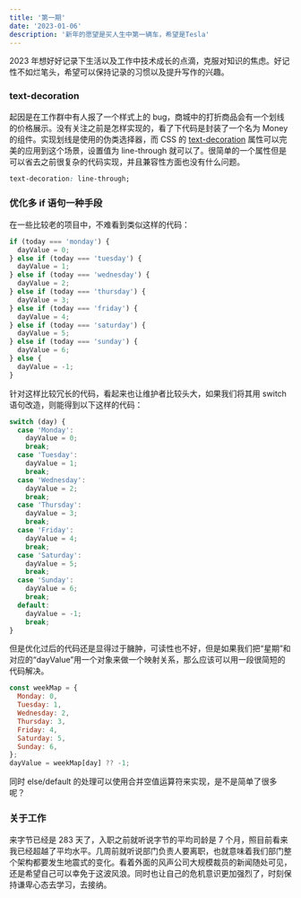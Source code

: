 ```yaml
---
title: '第一期'
date: '2023-01-06'
description: '新年的愿望是买人生中第一辆车，希望是Tesla'
---
```


2023 年想好好记录下生活以及工作中技术成长的点滴，克服对知识的焦虑。好记性不如烂笔头，希望可以保持记录的习惯以及提升写作的兴趣。

### text-decoration

起因是在工作群中有人报了一个样式上的 bug，商城中的打折商品会有一个划线的价格展示。没有关注之前是怎样实现的，看了下代码是封装了一个名为 Money 的组件。实现划线是使用的伪类选择器，而 CSS 的 [text-decoration](https://developer.mozilla.org/en-US/docs/Web/CSS/text-decoration) 属性可以完美的应用到这个场景，设置值为 line-through 就可以了。很简单的一个属性但是可以省去之前很复杂的代码实现，并且兼容性方面也没有什么问题。

```css
text-decoration: line-through;
```

### 优化多 if 语句一种手段

在一些比较老的项目中，不难看到类似这样的代码：

```javascript
if (today === 'monday') {
  dayValue = 0;
} else if (today === 'tuesday') {
  dayValue = 1;
} else if (today === 'wednesday') {
  dayValue = 2;
} else if (today === 'thursday') {
  dayValue = 3;
} else if (today === 'friday') {
  dayValue = 4;
} else if (today === 'saturday') {
  dayValue = 5;
} else if (today === 'sunday') {
  dayValue = 6;
} else {
  dayValue = -1;
}
```

针对这样比较冗长的代码，看起来也让维护者比较头大，如果我们将其用 switch 语句改造，则能得到以下这样的代码：

```javascript
switch (day) {
  case 'Monday':
    dayValue = 0;
    break;
  case 'Tuesday':
    dayValue = 1;
    break;
  case 'Wednesday':
    dayValue = 2;
    break;
  case 'Thursday':
    dayValue = 3;
    break;
  case 'Friday':
    dayValue = 4;
    break;
  case 'Saturday':
    dayValue = 5;
    break;
  case 'Sunday':
    dayValue = 6;
    break;
  default:
    dayValue = -1;
    break;
}
```

但是优化过后的代码还是显得过于臃肿，可读性也不好，但是如果我们把“星期”和对应的“dayValue”用一个对象来做一个映射关系，那么应该可以用一段很简短的代码解决。

```javascript
const weekMap = {
  Monday: 0,
  Tuesday: 1,
  Wednesday: 2,
  Thursday: 3,
  Friday: 4,
  Saturday: 5,
  Sunday: 6,
};
dayValue = weekMap[day] ?? -1;
```

同时 else/default 的处理可以使用合并空值运算符来实现，是不是简单了很多呢？

### 关于工作

来字节已经是 283 天了，入职之前就听说字节的平均司龄是 7 个月，照目前看来我已经超越了平均水平。几周前就听说部门负责人要离职，也就意味着我们部门整个架构都要发生地震式的变化。看着外面的风声公司大规模裁员的新闻随处可见，还是希望自己可以幸免于这波风浪。同时也让自己的危机意识更加强烈了，时刻保持谦卑心态去学习，去接纳。
